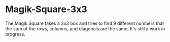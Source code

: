 # Magik-Square-3x3

The Magik Square takes a 3x3 box and tries to find 9 different numbers that the sum of the rows, columns, and diagonals are the same. It's still a work in progress.
